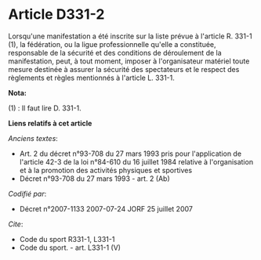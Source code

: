 # Article D331-2

Lorsqu'une manifestation a été inscrite sur la liste prévue à l'article R. 331-1 (1), la fédération, ou la ligue
professionnelle qu'elle a constituée, responsable de la sécurité et des conditions de déroulement de la manifestation, peut,
à tout moment, imposer à l'organisateur matériel toute mesure destinée à assurer la sécurité des spectateurs et le respect
des règlements et règles mentionnés à l'article L. 331-1.

**Nota:**

(1) : Il faut lire D. 331-1.

**Liens relatifs à cet article**

_Anciens textes_:

  - Art. 2 du décret n°93-708 du 27 mars 1993 pris pour l'application de l'article 42-3 de la loi n°84-610 du 16 juillet 1984 relative à l'organisation et à la promotion des activités physiques et sportives
  - Décret n°93-708 du 27 mars 1993 - art. 2 (Ab)

_Codifié par_:

  - Décret n°2007-1133 2007-07-24 JORF 25 juillet 2007

_Cite_:

  - Code du sport R331-1, L331-1
  - Code du sport. - art. L331-1 (V)
